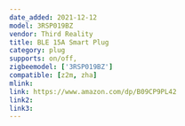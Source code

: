 ```yaml
---
date_added: 2021-12-12
model: 3RSP019BZ
vendor: Third Reality 
title: BLE 15A Smart Plug
category: plug
supports: on/off, 
zigbeemodel: ['3RSP019BZ']
compatible: [z2m, zha]
mlink: 
link: https://www.amazon.com/dp/B09CP9PL42
link2: 
link3: 
---
```

